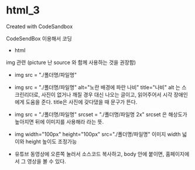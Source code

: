 # html_3
Created with CodeSandbox

CodeSendBox 이용해서 코딩
* html 

img 관련 (picture 난 source 와 함께 사용하는 것을 권장함)
- img src = "./폴더명/파일명" 
- img src = "./폴더명/파일명" alt="노란 배경에 파란 나비" title="나비"
alt 는 스크린리더로, 사진이 없거나 깨질 경우 대신 나오는 글이고, 
읽어주어서 시각 장애인에게 도움을 준다. 
title은 사진에 갖다댔을 때 문구가 뜬다.
- img src = "./폴더명/파일명" srcset = "./폴더명/파일명 2x"
srcset 은 해상도가 높아지면 뒤에 이미지를 사용해라 라는 뜻.
- img width="100px" height="100px" src="./폴더명/파일명" 
이미지 width 넓이와 height 높이도 조정가능

- 유튜브 동영상에 오른쪽 눌러서 소스코드 복사하고, body 안에 붙이면, 홈페이지에서 그 영상을 볼 수 있다.

